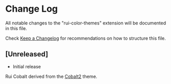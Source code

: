# Change Log

All notable changes to the "rui-color-themes" extension will be documented in this file.

Check [Keep a Changelog](http://keepachangelog.com/) for recommendations on how to structure this file.

## [Unreleased]

- Initial release

Rui Cobalt derived from the [Cobalt2](https://github.com/wesbos/cobalt2-vscode) theme.
